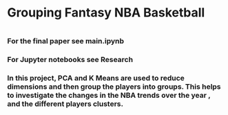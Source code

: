
<h1> Grouping Fantasy NBA Basketball <h1>

<h3> For the final paper see main.ipynb <h3>
<h3> For Jupyter notebooks see Research <h3>

In this project, PCA and K Means are used to 
reduce dimensions and then group the players into groups.
This helps to investigate the changes in the NBA trends over the year
, and the different players clusters. 
